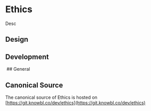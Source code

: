 # Ethics

Desc

## Design

## Development
 ## General

## Canonical Source

The canonical source of Ethics is hosted on [https://git.knowbl.co/dev/ethics](https://git.knowbl.co/dev/ethics)